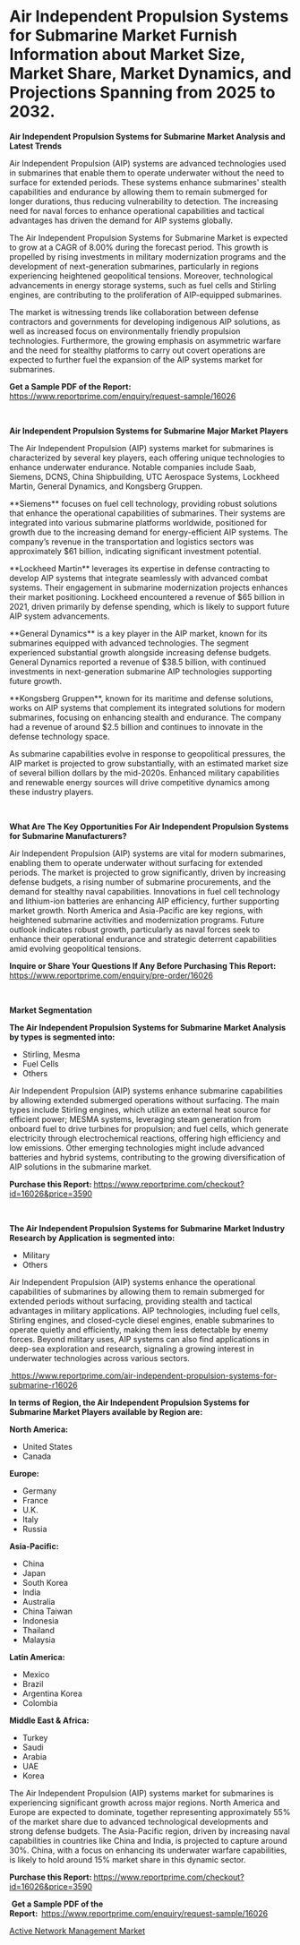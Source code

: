 <p><h1>Air Independent Propulsion Systems for Submarine Market Furnish Information about Market Size, Market Share, Market Dynamics, and Projections Spanning from 2025 to 2032.</h1></p><p><strong>Air Independent Propulsion Systems for Submarine Market Analysis and Latest Trends</strong></p>
<p><p>Air Independent Propulsion (AIP) systems are advanced technologies used in submarines that enable them to operate underwater without the need to surface for extended periods. These systems enhance submarines' stealth capabilities and endurance by allowing them to remain submerged for longer durations, thus reducing vulnerability to detection. The increasing need for naval forces to enhance operational capabilities and tactical advantages has driven the demand for AIP systems globally.</p><p>The Air Independent Propulsion Systems for Submarine Market is expected to grow at a CAGR of 8.00% during the forecast period. This growth is propelled by rising investments in military modernization programs and the development of next-generation submarines, particularly in regions experiencing heightened geopolitical tensions. Moreover, technological advancements in energy storage systems, such as fuel cells and Stirling engines, are contributing to the proliferation of AIP-equipped submarines.</p><p>The market is witnessing trends like collaboration between defense contractors and governments for developing indigenous AIP solutions, as well as increased focus on environmentally friendly propulsion technologies. Furthermore, the growing emphasis on asymmetric warfare and the need for stealthy platforms to carry out covert operations are expected to further fuel the expansion of the AIP systems market for submarines.</p></p>
<p><strong>Get a Sample PDF of the Report:&nbsp;</strong> <a href="https://www.reportprime.com/enquiry/request-sample/16026?utm_campaign=2478&utm_medium=2&utm_source=Github&utm_content=ia&utm_term=20032025&utm_id=air-independent-propulsion-systems-for-submarine">https://www.reportprime.com/enquiry/request-sample/16026</a></p>
<p>&nbsp;</p>
<p><strong>Air Independent Propulsion Systems for Submarine Major Market Players</strong></p>
<p><p>The Air Independent Propulsion (AIP) systems market for submarines is characterized by several key players, each offering unique technologies to enhance underwater endurance. Notable companies include Saab, Siemens, DCNS, China Shipbuilding, UTC Aerospace Systems, Lockheed Martin, General Dynamics, and Kongsberg Gruppen.</p><p>**Siemens** focuses on fuel cell technology, providing robust solutions that enhance the operational capabilities of submarines. Their systems are integrated into various submarine platforms worldwide, positioned for growth due to the increasing demand for energy-efficient AIP systems. The company’s revenue in the transportation and logistics sectors was approximately $61 billion, indicating significant investment potential.</p><p>**Lockheed Martin** leverages its expertise in defense contracting to develop AIP systems that integrate seamlessly with advanced combat systems. Their engagement in submarine modernization projects enhances their market positioning. Lockheed encountered a revenue of $65 billion in 2021, driven primarily by defense spending, which is likely to support future AIP system advancements.</p><p>**General Dynamics** is a key player in the AIP market, known for its submarines equipped with advanced technologies. The segment experienced substantial growth alongside increasing defense budgets. General Dynamics reported a revenue of $38.5 billion, with continued investments in next-generation submarine AIP technologies supporting future growth.</p><p>**Kongsberg Gruppen**, known for its maritime and defense solutions, works on AIP systems that complement its integrated solutions for modern submarines, focusing on enhancing stealth and endurance. The company had a revenue of around $2.5 billion and continues to innovate in the defense technology space.</p><p>As submarine capabilities evolve in response to geopolitical pressures, the AIP market is projected to grow substantially, with an estimated market size of several billion dollars by the mid-2020s. Enhanced military capabilities and renewable energy sources will drive competitive dynamics among these industry players.</p></p>
<p>&nbsp;</p>
<p><strong>What Are The Key Opportunities For Air Independent Propulsion Systems for Submarine Manufacturers?</strong></p>
<p><p>Air Independent Propulsion (AIP) systems are vital for modern submarines, enabling them to operate underwater without surfacing for extended periods. The market is projected to grow significantly, driven by increasing defense budgets, a rising number of submarine procurements, and the demand for stealthy naval capabilities. Innovations in fuel cell technology and lithium-ion batteries are enhancing AIP efficiency, further supporting market growth. North America and Asia-Pacific are key regions, with heightened submarine activities and modernization programs. Future outlook indicates robust growth, particularly as naval forces seek to enhance their operational endurance and strategic deterrent capabilities amid evolving geopolitical tensions.</p></p>
<p><strong>Inquire or Share Your Questions If Any Before Purchasing This Report:</strong> <a href="https://www.reportprime.com/enquiry/pre-order/16026?utm_campaign=2478&utm_medium=2&utm_source=Github&utm_content=ia&utm_term=20032025&utm_id=air-independent-propulsion-systems-for-submarine">https://www.reportprime.com/enquiry/pre-order/16026</a></p>
<p>&nbsp;</p>
<p><strong>Market Segmentation</strong></p>
<p><strong>The Air Independent Propulsion Systems for Submarine Market Analysis by types is segmented into:</strong></p>
<p><ul><li>Stirling, Mesma</li><li>Fuel Cells</li><li>Others</li></ul></p>
<p><p>Air Independent Propulsion (AIP) systems enhance submarine capabilities by allowing extended submerged operations without surfacing. The main types include Stirling engines, which utilize an external heat source for efficient power; MESMA systems, leveraging steam generation from onboard fuel to drive turbines for propulsion; and fuel cells, which generate electricity through electrochemical reactions, offering high efficiency and low emissions. Other emerging technologies might include advanced batteries and hybrid systems, contributing to the growing diversification of AIP solutions in the submarine market.</p></p>
<p><strong>Purchase this Report:&nbsp;</strong><a href="https://www.reportprime.com/checkout?id=16026&price=3590&utm_campaign=2478&utm_medium=2&utm_source=Github&utm_content=ia&utm_term=20032025&utm_id=air-independent-propulsion-systems-for-submarine">https://www.reportprime.com/checkout?id=16026&price=3590</a></p>
<p>&nbsp;</p>
<p><strong>The Air Independent Propulsion Systems for Submarine Market Industry Research by Application is segmented into:</strong></p>
<p><ul><li>Military</li><li>Others</li></ul></p>
<p><p>Air Independent Propulsion (AIP) systems enhance the operational capabilities of submarines by allowing them to remain submerged for extended periods without surfacing, providing stealth and tactical advantages in military applications. AIP technologies, including fuel cells, Stirling engines, and closed-cycle diesel engines, enable submarines to operate quietly and efficiently, making them less detectable by enemy forces. Beyond military uses, AIP systems can also find applications in deep-sea exploration and research, signaling a growing interest in underwater technologies across various sectors.</p></p>
<p><a href="https://www.reportprime.com/air-independent-propulsion-systems-for-submarine-r16026?utm_campaign=2478&utm_medium=2&utm_source=Github&utm_content=ia&utm_term=20032025&utm_id=air-independent-propulsion-systems-for-submarine">&nbsp;https://www.reportprime.com/air-independent-propulsion-systems-for-submarine-r16026</a></p>
<p><strong>In terms of Region, the Air Independent Propulsion Systems for Submarine Market Players available by Region are:</strong></p>
<p>
    <p> <strong> North America: </strong>
        <ul>
            <li>United States</li>
            <li>Canada</li>
        </ul>
        </p> 
    <p> <strong> Europe: </strong>
        <ul>
            <li>Germany</li>
            <li>France</li>
            <li>U.K.</li>
            <li>Italy</li>
            <li>Russia</li>
        </ul>
        </p> 
    <p> <strong> Asia-Pacific: </strong>
        <ul>
            <li>China</li>
            <li>Japan</li>
            <li>South Korea</li>
            <li>India</li>
            <li>Australia</li>
            <li>China Taiwan</li>
            <li>Indonesia</li>
            <li>Thailand</li>
            <li>Malaysia</li>
        </ul>
        </p> 
    <p> <strong> Latin America: </strong>
        <ul>
            <li>Mexico</li>
            <li>Brazil</li>
            <li>Argentina Korea</li>
            <li>Colombia</li>
        </ul>
        </p> 
    <p> <strong> Middle East & Africa: </strong>
        <ul>
            <li>Turkey</li>
            <li>Saudi</li>
            <li>Arabia</li>
            <li>UAE</li>
            <li>Korea</li>
        </ul>
    </p>
    </p>
<p><p>The Air Independent Propulsion (AIP) systems market for submarines is experiencing significant growth across major regions. North America and Europe are expected to dominate, together representing approximately 55% of the market share due to advanced technological developments and strong defense budgets. The Asia-Pacific region, driven by increasing naval capabilities in countries like China and India, is projected to capture around 30%. China, with a focus on enhancing its underwater warfare capabilities, is likely to hold around 15% market share in this dynamic sector.</p></p>
<p><strong>Purchase this Report: </strong><a href="https://www.reportprime.com/checkout?id=16026&price=3590&utm_campaign=2478&utm_medium=2&utm_source=Github&utm_content=ia&utm_term=20032025&utm_id=air-independent-propulsion-systems-for-submarine">https://www.reportprime.com/checkout?id=16026&price=3590</a></p>
<p>&nbsp;<strong>Get a Sample PDF of the Report:&nbsp;&nbsp;</strong><a href="https://www.reportprime.com/enquiry/request-sample/16026?utm_campaign=2478&utm_medium=2&utm_source=Github&utm_content=ia&utm_term=20032025&utm_id=air-independent-propulsion-systems-for-submarine">https://www.reportprime.com/enquiry/request-sample/16026</a></p>
<p><strong></strong></p>
<p><p><a href="https://github.com/aarajlyre/Market-Research-Report-List-1/blob/main/active-network-management-market.md?utm_campaign=2478&utm_medium=2&utm_source=Github&utm_content=ia&utm_term=20032025&utm_id=air-independent-propulsion-systems-for-submarine">Active Network Management Market</a></p></p>